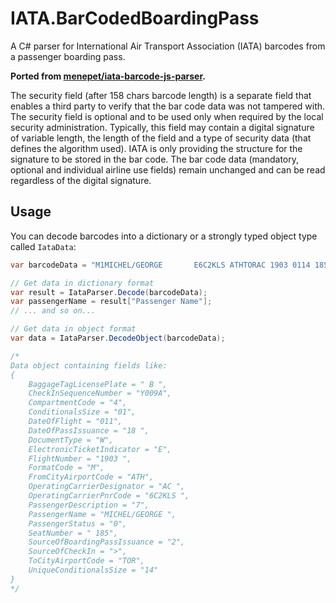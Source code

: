 # IATA.BarCodedBoardingPass

A C# parser for International Air Transport Association (IATA) barcodes from a passenger boarding pass.

**Ported from [menepet/iata-barcode-js-parser](https://github.com/menepet/iata-barcode-js-parser).**

The security field (after 158 chars barcode length) is a separate field that enables a third party to verify that the bar code data was not tampered with. The security field is optional and to be used only when required by the local security administration. Typically, this field may contain a digital signature of variable length, the length of the field and a type of security data (that defines the algorithm used). IATA is only providing the structure for the signature to be stored in the bar code. The bar code data (mandatory, optional and individual airline use fields) remain unchanged and can be read regardless of the digital signature.

## Usage

You can decode barcodes into a dictionary or a strongly typed object type called `IataData`:

```csharp
var barcodeData = "M1MICHEL/GEORGE       E6C2KLS ATHTORAC 1903 0114 185Y009A0013 147>218  W    B                29";

// Get data in dictionary format
var result = IataParser.Decode(barcodeData);
var passengerName = result["Passenger Name"];
// ... and so on...

// Get data in object format
var data = IataParser.DecodeObject(barcodeData);

/*
Data object containing fields like:
{
	BaggageTagLicensePlate = " B ",
	CheckInSequenceNumber = "Y009A",
	CompartmentCode = "4",
	ConditionalsSize = "01",
	DateOfFlight = "011",
	DateOfPassIssuance = "18 ",
	DocumentType = "W",
	ElectronicTicketIndicator = "E",
	FlightNumber = "1903 ",
	FormatCode = "M",
	FromCityAirportCode = "ATH",
	OperatingCarrierDesignator = "AC ",
	OperatingCarrierPnrCode = "6C2KLS ",
	PassengerDescription = "7",
	PassengerName = "MICHEL/GEORGE ",
	PassengerStatus = "0",
	SeatNumber = " 185",
	SourceOfBoardingPassIssuance = "2",
	SourceOfCheckIn = ">",
	ToCityAirportCode = "TOR",
	UniqueConditionalsSize = "14"
}
*/
```
